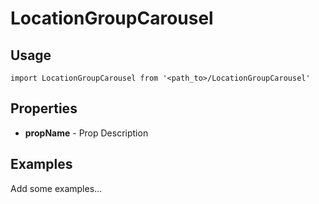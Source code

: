 # LocationGroupCarousel

## Usage

```
import LocationGroupCarousel from '<path_to>/LocationGroupCarousel'
```

## Properties

- **propName** - Prop Description

## Examples

Add some examples...
